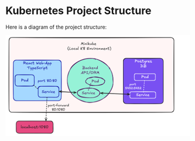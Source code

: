 # Kubernetes Project Structure

Here is a diagram of the project structure:

![Diagram](diagram.png)
